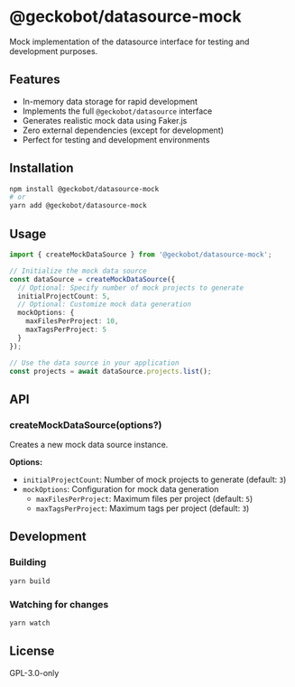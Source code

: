 # @geckobot/datasource-mock

Mock implementation of the datasource interface for testing and development purposes.

## Features

- In-memory data storage for rapid development
- Implements the full `@geckobot/datasource` interface
- Generates realistic mock data using Faker.js
- Zero external dependencies (except for development)
- Perfect for testing and development environments

## Installation

```bash
npm install @geckobot/datasource-mock
# or
yarn add @geckobot/datasource-mock
```

## Usage

```typescript
import { createMockDataSource } from '@geckobot/datasource-mock';

// Initialize the mock data source
const dataSource = createMockDataSource({
  // Optional: Specify number of mock projects to generate
  initialProjectCount: 5,
  // Optional: Customize mock data generation
  mockOptions: {
    maxFilesPerProject: 10,
    maxTagsPerProject: 5
  }
});

// Use the data source in your application
const projects = await dataSource.projects.list();
```

## API

### createMockDataSource(options?)

Creates a new mock data source instance.

**Options:**
- `initialProjectCount`: Number of mock projects to generate (default: `3`)
- `mockOptions`: Configuration for mock data generation
  - `maxFilesPerProject`: Maximum files per project (default: `5`)
  - `maxTagsPerProject`: Maximum tags per project (default: `3`)

## Development

### Building

```bash
yarn build
```

### Watching for changes

```bash
yarn watch
```

## License

GPL-3.0-only
